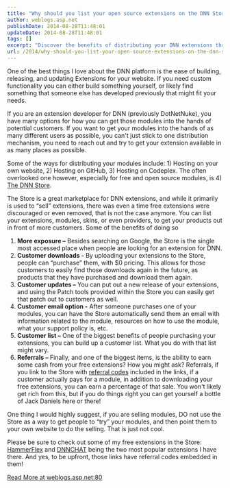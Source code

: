 ```yaml
---
title: "Why should you list your open source extensions on the DNN Store?"
author: weblogs.asp.net
publishDate: 2014-08-28T11:48:01
updateDate: 2014-08-28T11:48:01
tags: []
excerpt: "Discover the benefits of distributing your DNN extensions through the DNN Store! Increase exposure, customer downloads, updates, emails, and referrals. Find out more here."
url: /2014/why-should-you-list-your-open-source-extensions-on-the-dnn-store  # Use the generated URL with year
---
```

<p>One of the best things I love about the DNN platform is the ease of building, releasing, and updating Extensions for your website. If you need custom functionality you can either build something yourself, or likely find something that someone else has developed previously that might fit your needs.</p> <p>If you are an extension developer for DNN (previously DotNetNuke), you have many options for how you can get those modules into the hands of potential customers. If you want to get your modules into the hands of as many different users as possible, you can't just stick to one distribution mechanism, you need to reach out and try to get your extension available in as many places as possible.</p> <p>Some of the ways for distributing your modules include: 1) Hosting on your own website, 2) Hosting on GitHub, 3) Hosting on Codeplex. The often overlooked one however, especially for free and open source modules, is 4) <a href="https://store.dnnsoftware.com?r=c476149f7c7a4886b519" target="_blank">The DNN Store</a>.</p> <p>The Store is a great marketplace for DNN extensions, and while it primarily is used to &ldquo;sell&rdquo; extensions, there was even a time free extensions were discouraged or even removed, that is not the case anymore. You can list your extensions, modules, skins, or even providers, to get your products out in front of more customers. Some of the benefits of doing so</p> <ol> <li><strong>More exposure &ndash;</strong> Besides searching on Google, the Store is the single most accessed place when people are looking for an extension for DNN.</li> <li><strong>Customer downloads -</strong> By uploading your extensions to the Store, people can &ldquo;purchase&rdquo; them, with $0 pricing. This allows for those customers to easily find those downloads again in the future, as products that they have purchased and download them again.</li> <li><strong>Customer updates &ndash;</strong> You can put out a new release of your extensions, and using the Patch tools provided within the Store you can easily get that patch out to customers as well.</li> <li><strong>Customer email option -</strong> After someone purchases one of your modules, you can have the Store automatically send them an email with information related to the module, resources on how to use the module, what your support policy is, etc.</li> <li><strong>Customer list &ndash;</strong> One of the biggest benefits of people purchasing your extensions, you can build up a customer list. What you do with that list might vary.</li> <li><strong>Referrals &ndash;</strong> Finally, and one of the biggest items, is the ability to earn some cash from your free extensions? How you might ask? Referrals, if you link to the Store with <a href="https://store.dnnsoftware.com/make-money/referral-program?r=c476149f7c7a4886b519" target="_blank">referral codes</a> included in the links, if a customer actually pays for a module, in addition to downloading your free extensions, you can earn a percentage of that sale. You won't likely get rich from this, but if you do things right you can get yourself a bottle of Jack Daniels here or there!</li> </ol> <p>One thing I would highly suggest, if you are selling modules, DO not use the Store as a way to get people to &ldquo;try&rdquo; your modules, and then point them to your own website to do the selling. That is just not cool.</p> <p>Please be sure to check out some of my free extensions in the Store: <a href="https://cjh.am/1mGBQby" target="_blank">HammerFlex</a> and <a href="https://cjh.am/dnnchat" target="_blank">DNNCHAT</a> being the two most popular extensions I have there. And yes, to be upfront, those links have referral codes embedded in them!</p> <a href="https://weblogs.asp.net:80/christoc/why-should-you-list-your-open-source-extensions-on-the-dnn-store">Read More at weblogs.asp.net:80</a>


